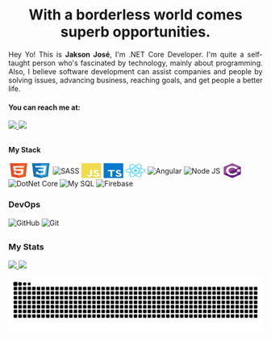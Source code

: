 <div>
  <h1 align="center"> With a borderless world comes superb opportunities.</h1>
  <p align="Justify">
    Hey Yo! This is <strong>Jakson José</strong>, I'm .NET Core Developer.
    I'm quite a self-taught person who's fascinated by technology, mainly about programming. Also, I believe software development can assist companies and people by solving issues, advancing business, reaching goals, and get people a better life.
  </P>
</div>

<div>
  <h4>You can reach me at:</h4>

  <a href="https://www.linkedin.com/in/jakson-jose/">
      <img src="https://img.shields.io/badge/-LinkedIn-%230077B5?style=for-the-badge&logo=linkedin&logoColor=white" target="_blank">
  </a>
  <a href = "mailto:jaksonjosesilva34@gmail.com">
    <img src="https://img.shields.io/badge/-Gmail-%23333?style=for-the-badge&logo=gmail&logoColor=white" target="_blank">
  </a>
</div>

##

<div>
  <h4>My Stack</h4>
  <img align="center" alt="HTML" height="30" width="40" src="https://raw.githubusercontent.com/devicons/devicon/master/icons/html5/html5-original.svg" />
  <img align="center" alt="CSS" height="30" width="40" src="https://raw.githubusercontent.com/devicons/devicon/master/icons/css3/css3-original.svg" />
  <img align="center" alt="SASS" height="30" width="30" src="https://cdn.jsdelivr.net/gh/devicons/devicon/icons/sass/sass-original.svg" />
  <img align="center" alt="JavaScript" height="30" width="40" src="https://raw.githubusercontent.com/devicons/devicon/master/icons/javascript/javascript-plain.svg" />
  <img align="center" alt="TypeScript" height="30" width="40" src="https://raw.githubusercontent.com/devicons/devicon/master/icons/typescript/typescript-plain.svg" />
  <img align="center" alt="ReactJs" height="30" width="40" src="https://raw.githubusercontent.com/devicons/devicon/master/icons/react/react-original.svg" />
  <img align="center" alt="Angular" height="30" width="40" src="https://cdn.jsdelivr.net/gh/devicons/devicon/icons/angularjs/angularjs-original.svg" />
  <img align="center" alt="Node JS" height="30" width="40" src="https://cdn.jsdelivr.net/gh/devicons/devicon/icons/nodejs/nodejs-original.svg" />
  <img align="center" alt="C Sharp" height="30" width="40" src="https://raw.githubusercontent.com/devicons/devicon/master/icons/csharp/csharp-original.svg" />
  <img align="center" alt="DotNet Core" height="30" width="40" src="https://cdn.jsdelivr.net/gh/devicons/devicon/icons/dotnetcore/dotnetcore-original.svg" />
  <img align="center" alt="My SQL"  height="45" width="60" src="https://cdn.jsdelivr.net/gh/devicons/devicon/icons/mysql/mysql-original-wordmark.svg" />
  <img align="center" alt="Firebase" height="40" width="50" src="https://cdn.jsdelivr.net/gh/devicons/devicon/icons/firebase/firebase-plain-wordmark.svg" />
</div>

<div>
  <h3>DevOps</h3>
  <img align="center" alt="GitHub" height="30" width="30" src="https://cdn3.iconfinder.com/data/icons/inficons/512/github.png" />
  <img align="center" alt="Git" height="50" width="60"src="https://cdn.jsdelivr.net/gh/devicons/devicon/icons/git/git-plain-wordmark.svg" />
</div>

##

<div>
  <h3>My Stats</h3>
  <a href="https://github.com/JaksonJose">
  <img height="180em" src="https://github-readme-stats.vercel.app/api?username=JaksonJose&show_icons=true&theme=gotham&include_all_commits=true&count_private=true"/>
  <img height="180em" src="https://github-readme-stats.vercel.app/api/top-langs/?username=JaksonJose&layout=compact&langs_count=7&theme=gotham"/>
</div>
  
  ![Snake animation](https://github.com/JaksonJose/JaksonJose/blob/output/github-contribution-grid-snake.svg)
 
